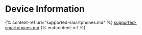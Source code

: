 # Device Information

{% content-ref url="supported-smartphones.md" %}
[supported-smartphones.md](supported-smartphones.md)
{% endcontent-ref %}
